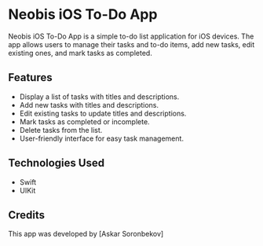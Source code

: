 # Neobis iOS To-Do App

Neobis iOS To-Do App is a simple to-do list application for iOS devices. The app allows users to manage their tasks and to-do items, add new tasks, edit existing ones, and mark tasks as completed.

## Features

- Display a list of tasks with titles and descriptions.
- Add new tasks with titles and descriptions.
- Edit existing tasks to update titles and descriptions.
- Mark tasks as completed or incomplete.
- Delete tasks from the list.
- User-friendly interface for easy task management.


## Technologies Used

- Swift
- UIKit

## Credits

This app was developed by [Askar Soronbekov]
